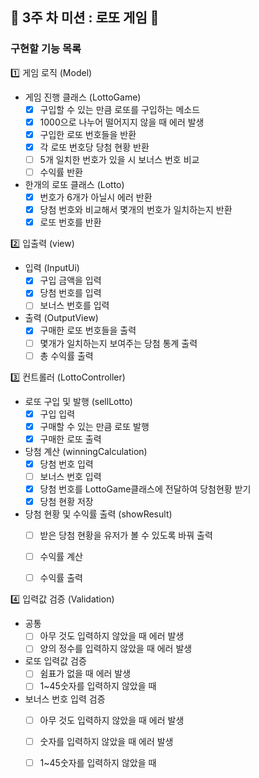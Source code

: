

## 📌 3주 차 미션 : 로또 게임 🎰

### 구현할 기능 목록

1️⃣ 게임 로직 (Model)

- 게임 진행 클래스 (LottoGame)
    - [x] 구입할 수 있는 만큼 로또를 구입하는 메소드
    - [x] 1000으로 나누어 떨어지지 않을 때 에러 발생
    - [x] 구입한 로또 번호들을 반환
    - [x] 각 로또 번호당 당첨 현황 반환
    - [ ] 5개 일치한 번호가 있을 시 보너스 번호 비교
    - [ ] 수익률 반환

- 한개의 로또 클래스 (Lotto)
    - [x] 번호가 6개가 아닐시 에러 반환
    - [x] 당첨 번호와 비교해서 몇개의 번호가 일치하는지 반환
    - [x] 로또 번호를 반환

2️⃣ 입출력 (view)

-  입력 (InputUi)
    - [x] 구입 금액을 입력
    - [x] 당첨 번호를 입력
    - [ ] 보너스 번호를 입력

-  출력 (OutputView)
    - [x] 구매한 로또 번호들을 출력
    - [ ] 몇개가 일치하는지 보여주는 당첨 통계 출력
    - [ ] 총 수익률 출력

3️⃣ 컨트롤러 (LottoController)

- 로또 구입 및 발행 (sellLotto)
    - [x] 구입 입력
    - [x] 구매할 수 있는 만큼 로또 발행
    - [x] 구매한 로또 출력

- 당첨 계산 (winningCalculation)
    - [x] 당첨 번호 입력
    - [ ] 보너스 번호 입력
    - [x] 당첨 번호를 LottoGame클래스에 전달하여 당첨현황 받기
    - [x] 당첨 현황 저장
- 당첨 현황 및 수익률 출력 (showResult)
    - [ ] 받은 당첨 현황을 유저가 볼 수 있도록 바꿔 출력
    - [ ] 수익률 계산
    - [ ] 수익률 출력


4️⃣ 입력값 검증 (Validation)

- 공통
    - [ ] 아무 것도 입력하지 않았을 때 에러 발생
    - [ ] 양의 정수를 입력하지 않았을 때 에러 발생

- 로또 입력값 검증 
    - [ ] 쉼표가 없을 때 에러 발생
    - [ ] 1~45숫자를 입력하지 않았을 때

- 보너스 번호 입력 검증
    - [ ] 아무 것도 입력하지 않았을 때 에러 발생
    - [ ] 숫자를 입력하지 않았을 때 에러 발생
    - [ ] 1~45숫자를 입력하지 않았을 때



